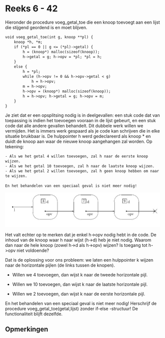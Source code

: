 # Reeks 6 - 42
Hieronder de procedure voeg_getal_toe die een knoop toevoegt aan een lijst die stijgend geordend is en moet blijven.

    void voeg_getal_toe(int g, knoop **pl) {
        knoop *h, *m;
        if (*pl == 0 || g <= (*pl)->getal) {
            h = (knoop*) malloc(sizeof(knoop));
            h->getal = g; h->opv = *pl; *pl = h;
        }
        else {
            h = *pl;
            while (h->opv != 0 && h->opv->getal < g)
                h = h->opv;
            m = h->opv;
            h->opv = (knoop*) malloc(sizeof(knoop));
            h = h->opv; h->getal = g; h->opv = m;
        }
    }

Je ziet dat er een opsplitsing nodig is in deelgevallen: een stuk code dat van toepassing is indien het toevoegen
vooraan in de lijst gebeurt, en een stuk code dat alle andere gevallen behandelt. Dit dubbele werk willen we vermijden.
Het is immers werk gespaard als je code kan schrijven die in elke situatie bruikbaar is. De hulppointer h werd
gedeclareerd als knoop * en duidt de knoop aan waar de nieuwe knoop aangehangen zal worden. Op tekening:

    - Als we het getal 4 willen toevoegen, zal h naar de eerste knoop wijzen.
    - Als we het getal 10 toevoegen, zal h naar de laatste knoop wijzen.
    - Als we het getal 2 willen toevoegen, zal h geen knoop hebben om naar te wijzen.

    En het behandelen van een speciaal geval is niet meer nodig!

![oef-42](https://github.com/emielvanseveren/c/blob/master/reeks6/images/42.png)

Het valt echter op te merken dat je enkel h->opv nodig hebt in de code. De inhoud van de knoop waar h naar wijst (h->d)
heb je niet nodig. Waarom dan naar de hele knoop (zowel h->d als h->opv) wijzen? Is toegang tot h->opv niet voldoende?

Dat is de oplossing voor ons probleem: we laten een hulppointer k wijzen naar de horizontale pijlen (de links tussen de knopen).

- Willen we 4 toevoegen, dan wijst k naar de tweede horizontale pijl.
 
 
- Willen we 10 toevoegen, dan wijst k naar de laatste horizontale pijl.
  

- Willen we 2 toevoegen, dan wijst k naar de eerste horizontale pijl.


En het behandelen van een speciaal geval is niet meer nodig! Herschrijf de procedure voeg_getal_toe(getal,lijst)
zonder if-else -structuur! De functionaliteit blijft dezelfde.

## Opmerkingen
